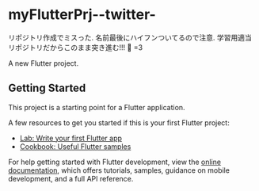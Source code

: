 # myFlutterPrj--twitter-

リポジトリ作成でミスった. 名前最後にハイフンついてるので注意.
学習用適当リポジトリだからこのまま突き進む!!! 🚗 =3

A new Flutter project.

## Getting Started

This project is a starting point for a Flutter application.

A few resources to get you started if this is your first Flutter project:

- [Lab: Write your first Flutter app](https://docs.flutter.dev/get-started/codelab)
- [Cookbook: Useful Flutter samples](https://docs.flutter.dev/cookbook)

For help getting started with Flutter development, view the
[online documentation](https://docs.flutter.dev/), which offers tutorials,
samples, guidance on mobile development, and a full API reference.
